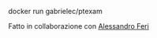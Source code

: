 docker run gabrielec/ptexam

Fatto in collaborazione con <a href="https://github.com/AleFeri/">Alessandro Feri</a>
